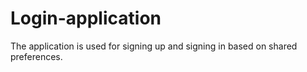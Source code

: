 # Login-application
The application is used for signing up and signing in based on shared preferences.
